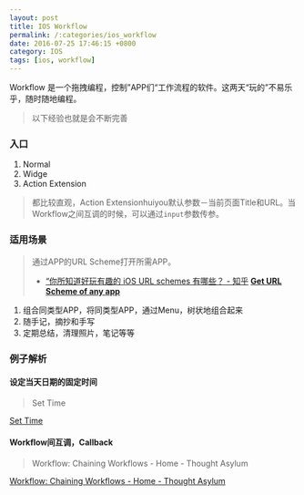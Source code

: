 ```yaml
---
layout: post
title: IOS Workflow
permalink: /:categories/ios_workflow
date: 2016-07-25 17:46:15 +0800
category: IOS
tags: [ios, workflow]
---
```


Workflow 是一个拖拽编程，控制”APP们“工作流程的软件。这两天“玩的”不易乐乎，随时随地编程。

> 以下经验也就是会不断完善

### 入口

1. Normal
2. Widge
3. Action Extension

> 都比较直观，Action Extensionhuiyou默认参数－当前页面Title和URL。当Workflow之间互调的时候，可以通过`input`参数传参。

### 适用场景

> 通过APP的URL Scheme打开所需APP。
> * [“你所知道好玩有趣的 iOS URL schemes 有哪些？ - 知乎](http://www.zhihu.com/question/19907735)
> [**Get URL Scheme of any app**](https://m.reddit.com/r/workflow/comments/2tlx29/get_url_scheme_of_any_app/?utm_source=mweb_redirect&compact=true)

1. 组合同类型APP，将同类型APP，通过Menu，树状地组合起来
2. 随手记，摘抄和手写
3. 定期总结，清理照片，笔记等等

### 例子解析

#### 设定当天日期的固定时间

> Set Time

[Set Time](https://workflow.is/workflows/517e56e3b8e741c29a94fb276cf1bf5e)

#### Workflow间互调，Callback

> Workflow: Chaining Workflows - Home - Thought Asylum

[Workflow: Chaining Workflows - Home - Thought Asylum](http://www.thoughtasylum.com/blog/2015/7/9/workflow-chaining-workflows.html)


